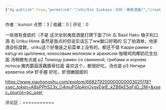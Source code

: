 ```yaml
---
{"dg-publish":true,"permalink":"/xhs/Ezo Izakaya｜日料｜夷居酒屋/","created":"2025-03-17T23:06:12.608+08:00","updated":"2025-03-17T23:06:12.608+08:00"}
---
```


作者：kumori
点赞：3   |   收藏：0   |   评论：0

一些很有食欲的（不是
这次坐到夷居酒屋灯牌下面了hh
左 Basil Haku 柚子利口酒
右 Uriku-Hime 虽然是我点的但说实话忘了ww酸口好喝的
忘了拍酒单，他家酒会标度数，uriku这个好像是之前菜单上没有的，都还不错
Карри рамен с катцу из цыпленка, кокосовым молоком и арахисом 咖喱鸡肉椰奶花生拉面 汤稍微有点咸
p2 Тонкоцу рамен со свининой, грибами и корнем лотоса 猪肉蘑菇莲藕豚骨拉面 喜欢这个，都很好吃，汤也是
p3 Нигири креветка эби 虾手握 好吃，虾很嫩甜甜的

https://www.xiaohongshu.com/explore/668279200000000003025118?xsec_token=ABsPPhS23x_O4muPGIpAlnOvsvEwlE_kZB6kE5qFsD_2M=&xsec_source=pc_user

评论区：===========

